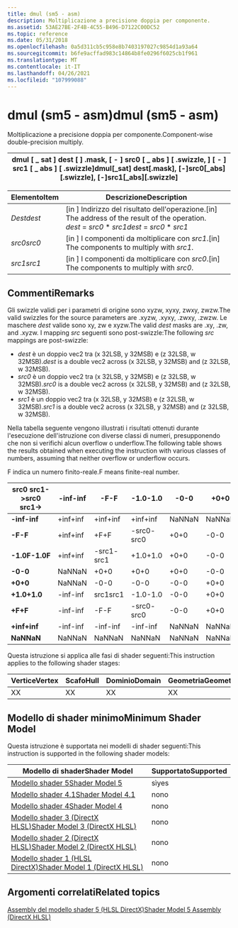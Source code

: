 ```yaml
---
title: dmul (sm5 - asm)
description: Moltiplicazione a precisione doppia per componente.
ms.assetid: 53AE27BE-2F4B-4C55-B496-D7122C00DC52
ms.topic: reference
ms.date: 05/31/2018
ms.openlocfilehash: 0a5d311cb5c958e8b7403197027c9854d1a93a64
ms.sourcegitcommit: b6fe9acffad983c14864b8fe0296f6025cb1f961
ms.translationtype: MT
ms.contentlocale: it-IT
ms.lasthandoff: 04/26/2021
ms.locfileid: "107999088"
---
```

# <a name="dmul-sm5---asm"></a><span data-ttu-id="fd678-103">dmul (sm5 - asm)</span><span class="sxs-lookup"><span data-stu-id="fd678-103">dmul (sm5 - asm)</span></span>

<span data-ttu-id="fd678-104">Moltiplicazione a precisione doppia per componente.</span><span class="sxs-lookup"><span data-stu-id="fd678-104">Component-wise double-precision multiply.</span></span>



| <span data-ttu-id="fd678-105">dmul \[ \_ sat \] dest \[ \] .mask, \[ - \] src0 \[ \_ abs \] \[ .swizzle, \] \[ - \] src1 \[ \_ abs \] \[ .swizzle\]</span><span class="sxs-lookup"><span data-stu-id="fd678-105">dmul\[\_sat\] dest\[.mask\], \[-\]src0\[\_abs\]\[.swizzle\], \[-\]src1\[\_abs\]\[.swizzle\]</span></span> |
|---------------------------------------------------------------------------------------------|



 



| <span data-ttu-id="fd678-106">Elemento</span><span class="sxs-lookup"><span data-stu-id="fd678-106">Item</span></span>                                                            | <span data-ttu-id="fd678-107">Descrizione</span><span class="sxs-lookup"><span data-stu-id="fd678-107">Description</span></span>                                                                                        |
|-----------------------------------------------------------------|----------------------------------------------------------------------------------------------------|
| <span data-ttu-id="fd678-108"><span id="dest"></span><span id="DEST"></span>*Dest*</span><span class="sxs-lookup"><span data-stu-id="fd678-108"><span id="dest"></span><span id="DEST"></span>*dest*</span></span><br/> | <span data-ttu-id="fd678-109">\[in \] Indirizzo del risultato dell'operazione.</span><span class="sxs-lookup"><span data-stu-id="fd678-109">\[in\] The address of the result of the operation.</span></span><br/> <span data-ttu-id="fd678-110">*dest*  =  *src0* \* *src1*</span><span class="sxs-lookup"><span data-stu-id="fd678-110">*dest* = *src0* \* *src1*</span></span><br/> |
| <span data-ttu-id="fd678-111"><span id="src0"></span><span id="SRC0"></span>*src0*</span><span class="sxs-lookup"><span data-stu-id="fd678-111"><span id="src0"></span><span id="SRC0"></span>*src0*</span></span><br/> | <span data-ttu-id="fd678-112">\[in \] I componenti da moltiplicare con *src1*.</span><span class="sxs-lookup"><span data-stu-id="fd678-112">\[in\] The components to multiply with *src1*.</span></span><br/>                                          |
| <span data-ttu-id="fd678-113"><span id="src1"></span><span id="SRC1"></span>*src1*</span><span class="sxs-lookup"><span data-stu-id="fd678-113"><span id="src1"></span><span id="SRC1"></span>*src1*</span></span><br/> | <span data-ttu-id="fd678-114">\[in \] I componenti da moltiplicare con *src0*.</span><span class="sxs-lookup"><span data-stu-id="fd678-114">\[in\] The components to multiply with *src0*.</span></span><br/>                                          |



 

## <a name="remarks"></a><span data-ttu-id="fd678-115">Commenti</span><span class="sxs-lookup"><span data-stu-id="fd678-115">Remarks</span></span>

<span data-ttu-id="fd678-116">Gli swizzle validi per i parametri di origine sono xyzw, xyxy, zwxy, zwzw.</span><span class="sxs-lookup"><span data-stu-id="fd678-116">The valid swizzles for the source parameters are .xyzw, .xyxy, .zwxy, .zwzw.</span></span> <span data-ttu-id="fd678-117">Le maschere *dest* valide sono xy, zw e xyzw.</span><span class="sxs-lookup"><span data-stu-id="fd678-117">The valid *dest* masks are .xy, .zw, and .xyzw.</span></span> <span data-ttu-id="fd678-118">I mapping *src* seguenti sono post-swizzle:</span><span class="sxs-lookup"><span data-stu-id="fd678-118">The following *src* mappings are post-swizzle:</span></span>

-   <span data-ttu-id="fd678-119">*dest* è un doppio vec2 tra (x 32LSB, y 32MSB) e (z 32LSB, w 32MSB).</span><span class="sxs-lookup"><span data-stu-id="fd678-119">*dest* is a double vec2 across (x 32LSB, y 32MSB) and (z 32LSB, w 32MSB).</span></span>
-   <span data-ttu-id="fd678-120">*src0* è un doppio vec2 tra (x 32LSB, y 32MSB) e (z 32LSB, w 32MSB).</span><span class="sxs-lookup"><span data-stu-id="fd678-120">*src0* is a double vec2 across (x 32LSB, y 32MSB) and (z 32LSB, w 32MSB).</span></span>
-   <span data-ttu-id="fd678-121">*src1* è un doppio vec2 tra (x 32LSB, y 32MSB) e (z 32LSB, w 32MSB).</span><span class="sxs-lookup"><span data-stu-id="fd678-121">*src1* is a double vec2 across (x 32LSB, y 32MSB) and (z 32LSB, w 32MSB).</span></span>

<span data-ttu-id="fd678-122">Nella tabella seguente vengono illustrati i risultati ottenuti durante l'esecuzione dell'istruzione con diverse classi di numeri, presupponendo che non si verifichi alcun overflow o underflow.</span><span class="sxs-lookup"><span data-stu-id="fd678-122">The following table shows the results obtained when executing the instruction with various classes of numbers, assuming that neither overflow or underflow occurs.</span></span>

<span data-ttu-id="fd678-123">F indica un numero finito-reale.</span><span class="sxs-lookup"><span data-stu-id="fd678-123">F means finite-real number.</span></span>



| <span data-ttu-id="fd678-124">**src0 src1->**</span><span class="sxs-lookup"><span data-stu-id="fd678-124">**src0 src1->**</span></span> | <span data-ttu-id="fd678-125">**-inf**</span><span class="sxs-lookup"><span data-stu-id="fd678-125">**-inf**</span></span> | <span data-ttu-id="fd678-126">**-F**</span><span class="sxs-lookup"><span data-stu-id="fd678-126">**-F**</span></span> | <span data-ttu-id="fd678-127">**-1.0**</span><span class="sxs-lookup"><span data-stu-id="fd678-127">**-1.0**</span></span> | <span data-ttu-id="fd678-128">**-0**</span><span class="sxs-lookup"><span data-stu-id="fd678-128">**-0**</span></span> | <span data-ttu-id="fd678-129">**+0**</span><span class="sxs-lookup"><span data-stu-id="fd678-129">**+0**</span></span> | <span data-ttu-id="fd678-130">**+1.0**</span><span class="sxs-lookup"><span data-stu-id="fd678-130">**+1.0**</span></span> | <span data-ttu-id="fd678-131">**+F**</span><span class="sxs-lookup"><span data-stu-id="fd678-131">**+F**</span></span> | <span data-ttu-id="fd678-132">**+inf**</span><span class="sxs-lookup"><span data-stu-id="fd678-132">**+inf**</span></span> | <span data-ttu-id="fd678-133">**NaN**</span><span class="sxs-lookup"><span data-stu-id="fd678-133">**NaN**</span></span> |
|--------------------|----------|--------|----------|--------|--------|----------|--------|----------|---------|
| <span data-ttu-id="fd678-134">**-inf**</span><span class="sxs-lookup"><span data-stu-id="fd678-134">**-inf**</span></span>           | <span data-ttu-id="fd678-135">+inf</span><span class="sxs-lookup"><span data-stu-id="fd678-135">+inf</span></span>     | <span data-ttu-id="fd678-136">+inf</span><span class="sxs-lookup"><span data-stu-id="fd678-136">+inf</span></span>   | <span data-ttu-id="fd678-137">+inf</span><span class="sxs-lookup"><span data-stu-id="fd678-137">+inf</span></span>     | <span data-ttu-id="fd678-138">NaN</span><span class="sxs-lookup"><span data-stu-id="fd678-138">NaN</span></span>    | <span data-ttu-id="fd678-139">NaN</span><span class="sxs-lookup"><span data-stu-id="fd678-139">NaN</span></span>    | <span data-ttu-id="fd678-140">-inf</span><span class="sxs-lookup"><span data-stu-id="fd678-140">-inf</span></span>     | <span data-ttu-id="fd678-141">-inf</span><span class="sxs-lookup"><span data-stu-id="fd678-141">-inf</span></span>   | <span data-ttu-id="fd678-142">-inf</span><span class="sxs-lookup"><span data-stu-id="fd678-142">-inf</span></span>     | <span data-ttu-id="fd678-143">NaN</span><span class="sxs-lookup"><span data-stu-id="fd678-143">NaN</span></span>     |
| <span data-ttu-id="fd678-144">**-F**</span><span class="sxs-lookup"><span data-stu-id="fd678-144">**-F**</span></span>             | <span data-ttu-id="fd678-145">+inf</span><span class="sxs-lookup"><span data-stu-id="fd678-145">+inf</span></span>     | <span data-ttu-id="fd678-146">+F</span><span class="sxs-lookup"><span data-stu-id="fd678-146">+F</span></span>     | <span data-ttu-id="fd678-147">-src0</span><span class="sxs-lookup"><span data-stu-id="fd678-147">-src0</span></span>    | <span data-ttu-id="fd678-148">+0</span><span class="sxs-lookup"><span data-stu-id="fd678-148">+0</span></span>     | <span data-ttu-id="fd678-149">-0</span><span class="sxs-lookup"><span data-stu-id="fd678-149">-0</span></span>     | <span data-ttu-id="fd678-150">src0</span><span class="sxs-lookup"><span data-stu-id="fd678-150">src0</span></span>     | <span data-ttu-id="fd678-151">-F</span><span class="sxs-lookup"><span data-stu-id="fd678-151">-F</span></span>     | <span data-ttu-id="fd678-152">-inf</span><span class="sxs-lookup"><span data-stu-id="fd678-152">-inf</span></span>     | <span data-ttu-id="fd678-153">NaN</span><span class="sxs-lookup"><span data-stu-id="fd678-153">NaN</span></span>     |
| <span data-ttu-id="fd678-154">**-1.0F**</span><span class="sxs-lookup"><span data-stu-id="fd678-154">**-1.0F**</span></span>          | <span data-ttu-id="fd678-155">+inf</span><span class="sxs-lookup"><span data-stu-id="fd678-155">+inf</span></span>     | <span data-ttu-id="fd678-156">-src1</span><span class="sxs-lookup"><span data-stu-id="fd678-156">-src1</span></span>  | <span data-ttu-id="fd678-157">+1.0</span><span class="sxs-lookup"><span data-stu-id="fd678-157">+1.0</span></span>     | <span data-ttu-id="fd678-158">+0</span><span class="sxs-lookup"><span data-stu-id="fd678-158">+0</span></span>     | <span data-ttu-id="fd678-159">-0</span><span class="sxs-lookup"><span data-stu-id="fd678-159">-0</span></span>     | <span data-ttu-id="fd678-160">-1.0</span><span class="sxs-lookup"><span data-stu-id="fd678-160">-1.0</span></span>     | <span data-ttu-id="fd678-161">-src1</span><span class="sxs-lookup"><span data-stu-id="fd678-161">-src1</span></span>  | <span data-ttu-id="fd678-162">-inf</span><span class="sxs-lookup"><span data-stu-id="fd678-162">-inf</span></span>     | <span data-ttu-id="fd678-163">NaN</span><span class="sxs-lookup"><span data-stu-id="fd678-163">NaN</span></span>     |
| <span data-ttu-id="fd678-164">**-0**</span><span class="sxs-lookup"><span data-stu-id="fd678-164">**-0**</span></span>             | <span data-ttu-id="fd678-165">NaN</span><span class="sxs-lookup"><span data-stu-id="fd678-165">NaN</span></span>      | <span data-ttu-id="fd678-166">+0</span><span class="sxs-lookup"><span data-stu-id="fd678-166">+0</span></span>     | <span data-ttu-id="fd678-167">+0</span><span class="sxs-lookup"><span data-stu-id="fd678-167">+0</span></span>       | <span data-ttu-id="fd678-168">+0</span><span class="sxs-lookup"><span data-stu-id="fd678-168">+0</span></span>     | <span data-ttu-id="fd678-169">-0</span><span class="sxs-lookup"><span data-stu-id="fd678-169">-0</span></span>     | <span data-ttu-id="fd678-170">-0</span><span class="sxs-lookup"><span data-stu-id="fd678-170">-0</span></span>       | <span data-ttu-id="fd678-171">-0</span><span class="sxs-lookup"><span data-stu-id="fd678-171">-0</span></span>     | <span data-ttu-id="fd678-172">NaN</span><span class="sxs-lookup"><span data-stu-id="fd678-172">NaN</span></span>      | <span data-ttu-id="fd678-173">NaN</span><span class="sxs-lookup"><span data-stu-id="fd678-173">NaN</span></span>     |
| <span data-ttu-id="fd678-174">**+0**</span><span class="sxs-lookup"><span data-stu-id="fd678-174">**+0**</span></span>             | <span data-ttu-id="fd678-175">NaN</span><span class="sxs-lookup"><span data-stu-id="fd678-175">NaN</span></span>      | <span data-ttu-id="fd678-176">-0</span><span class="sxs-lookup"><span data-stu-id="fd678-176">-0</span></span>     | <span data-ttu-id="fd678-177">-0</span><span class="sxs-lookup"><span data-stu-id="fd678-177">-0</span></span>       | <span data-ttu-id="fd678-178">-0</span><span class="sxs-lookup"><span data-stu-id="fd678-178">-0</span></span>     | <span data-ttu-id="fd678-179">+0</span><span class="sxs-lookup"><span data-stu-id="fd678-179">+0</span></span>     | <span data-ttu-id="fd678-180">+0</span><span class="sxs-lookup"><span data-stu-id="fd678-180">+0</span></span>       | <span data-ttu-id="fd678-181">+0</span><span class="sxs-lookup"><span data-stu-id="fd678-181">+0</span></span>     | <span data-ttu-id="fd678-182">NaN</span><span class="sxs-lookup"><span data-stu-id="fd678-182">NaN</span></span>      | <span data-ttu-id="fd678-183">NaN</span><span class="sxs-lookup"><span data-stu-id="fd678-183">NaN</span></span>     |
| <span data-ttu-id="fd678-184">**+1.0**</span><span class="sxs-lookup"><span data-stu-id="fd678-184">**+1.0**</span></span>           | <span data-ttu-id="fd678-185">-inf</span><span class="sxs-lookup"><span data-stu-id="fd678-185">-inf</span></span>     | <span data-ttu-id="fd678-186">src1</span><span class="sxs-lookup"><span data-stu-id="fd678-186">src1</span></span>   | <span data-ttu-id="fd678-187">-1.0</span><span class="sxs-lookup"><span data-stu-id="fd678-187">-1.0</span></span>     | <span data-ttu-id="fd678-188">-0</span><span class="sxs-lookup"><span data-stu-id="fd678-188">-0</span></span>     | <span data-ttu-id="fd678-189">+0</span><span class="sxs-lookup"><span data-stu-id="fd678-189">+0</span></span>     | <span data-ttu-id="fd678-190">+1</span><span class="sxs-lookup"><span data-stu-id="fd678-190">+1</span></span>       | <span data-ttu-id="fd678-191">src1</span><span class="sxs-lookup"><span data-stu-id="fd678-191">src1</span></span>   | <span data-ttu-id="fd678-192">+inf</span><span class="sxs-lookup"><span data-stu-id="fd678-192">+inf</span></span>     | <span data-ttu-id="fd678-193">NaN</span><span class="sxs-lookup"><span data-stu-id="fd678-193">NaN</span></span>     |
| <span data-ttu-id="fd678-194">**+F**</span><span class="sxs-lookup"><span data-stu-id="fd678-194">**+F**</span></span>             | <span data-ttu-id="fd678-195">-inf</span><span class="sxs-lookup"><span data-stu-id="fd678-195">-inf</span></span>     | <span data-ttu-id="fd678-196">-F</span><span class="sxs-lookup"><span data-stu-id="fd678-196">-F</span></span>     | <span data-ttu-id="fd678-197">-src0</span><span class="sxs-lookup"><span data-stu-id="fd678-197">-src0</span></span>    | <span data-ttu-id="fd678-198">-0</span><span class="sxs-lookup"><span data-stu-id="fd678-198">-0</span></span>     | <span data-ttu-id="fd678-199">+0</span><span class="sxs-lookup"><span data-stu-id="fd678-199">+0</span></span>     | <span data-ttu-id="fd678-200">src0</span><span class="sxs-lookup"><span data-stu-id="fd678-200">src0</span></span>     | <span data-ttu-id="fd678-201">+F</span><span class="sxs-lookup"><span data-stu-id="fd678-201">+F</span></span>     | <span data-ttu-id="fd678-202">+inf</span><span class="sxs-lookup"><span data-stu-id="fd678-202">+inf</span></span>     | <span data-ttu-id="fd678-203">NaN</span><span class="sxs-lookup"><span data-stu-id="fd678-203">NaN</span></span>     |
| <span data-ttu-id="fd678-204">**+inf**</span><span class="sxs-lookup"><span data-stu-id="fd678-204">**+inf**</span></span>           | <span data-ttu-id="fd678-205">-inf</span><span class="sxs-lookup"><span data-stu-id="fd678-205">-inf</span></span>     | <span data-ttu-id="fd678-206">-inf</span><span class="sxs-lookup"><span data-stu-id="fd678-206">-inf</span></span>   | <span data-ttu-id="fd678-207">-inf</span><span class="sxs-lookup"><span data-stu-id="fd678-207">-inf</span></span>     | <span data-ttu-id="fd678-208">NaN</span><span class="sxs-lookup"><span data-stu-id="fd678-208">NaN</span></span>    | <span data-ttu-id="fd678-209">NaN</span><span class="sxs-lookup"><span data-stu-id="fd678-209">NaN</span></span>    | <span data-ttu-id="fd678-210">+inf</span><span class="sxs-lookup"><span data-stu-id="fd678-210">+inf</span></span>     | <span data-ttu-id="fd678-211">+inf</span><span class="sxs-lookup"><span data-stu-id="fd678-211">+inf</span></span>   | <span data-ttu-id="fd678-212">+inf</span><span class="sxs-lookup"><span data-stu-id="fd678-212">+inf</span></span>     | <span data-ttu-id="fd678-213">NaN</span><span class="sxs-lookup"><span data-stu-id="fd678-213">NaN</span></span>     |
| <span data-ttu-id="fd678-214">**NaN**</span><span class="sxs-lookup"><span data-stu-id="fd678-214">**NaN**</span></span>            | <span data-ttu-id="fd678-215">NaN</span><span class="sxs-lookup"><span data-stu-id="fd678-215">NaN</span></span>      | <span data-ttu-id="fd678-216">NaN</span><span class="sxs-lookup"><span data-stu-id="fd678-216">NaN</span></span>    | <span data-ttu-id="fd678-217">NaN</span><span class="sxs-lookup"><span data-stu-id="fd678-217">NaN</span></span>      | <span data-ttu-id="fd678-218">NaN</span><span class="sxs-lookup"><span data-stu-id="fd678-218">NaN</span></span>    | <span data-ttu-id="fd678-219">NaN</span><span class="sxs-lookup"><span data-stu-id="fd678-219">NaN</span></span>    | <span data-ttu-id="fd678-220">NaN</span><span class="sxs-lookup"><span data-stu-id="fd678-220">NaN</span></span>      | <span data-ttu-id="fd678-221">NaN</span><span class="sxs-lookup"><span data-stu-id="fd678-221">NaN</span></span>    | <span data-ttu-id="fd678-222">NaN</span><span class="sxs-lookup"><span data-stu-id="fd678-222">NaN</span></span>      | <span data-ttu-id="fd678-223">NaN</span><span class="sxs-lookup"><span data-stu-id="fd678-223">NaN</span></span>     |



 

<span data-ttu-id="fd678-224">Questa istruzione si applica alle fasi di shader seguenti:</span><span class="sxs-lookup"><span data-stu-id="fd678-224">This instruction applies to the following shader stages:</span></span>



| <span data-ttu-id="fd678-225">Vertice</span><span class="sxs-lookup"><span data-stu-id="fd678-225">Vertex</span></span> | <span data-ttu-id="fd678-226">Scafo</span><span class="sxs-lookup"><span data-stu-id="fd678-226">Hull</span></span> | <span data-ttu-id="fd678-227">Dominio</span><span class="sxs-lookup"><span data-stu-id="fd678-227">Domain</span></span> | <span data-ttu-id="fd678-228">Geometria</span><span class="sxs-lookup"><span data-stu-id="fd678-228">Geometry</span></span> | <span data-ttu-id="fd678-229">Pixel</span><span class="sxs-lookup"><span data-stu-id="fd678-229">Pixel</span></span> | <span data-ttu-id="fd678-230">Calcolo</span><span class="sxs-lookup"><span data-stu-id="fd678-230">Compute</span></span> |
|--------|------|--------|----------|-------|---------|
| <span data-ttu-id="fd678-231">X</span><span class="sxs-lookup"><span data-stu-id="fd678-231">X</span></span>      | <span data-ttu-id="fd678-232">X</span><span class="sxs-lookup"><span data-stu-id="fd678-232">X</span></span>    | <span data-ttu-id="fd678-233">X</span><span class="sxs-lookup"><span data-stu-id="fd678-233">X</span></span>      | <span data-ttu-id="fd678-234">X</span><span class="sxs-lookup"><span data-stu-id="fd678-234">X</span></span>        | <span data-ttu-id="fd678-235">X</span><span class="sxs-lookup"><span data-stu-id="fd678-235">X</span></span>     | <span data-ttu-id="fd678-236">X</span><span class="sxs-lookup"><span data-stu-id="fd678-236">X</span></span>       |



 

## <a name="minimum-shader-model"></a><span data-ttu-id="fd678-237">Modello di shader minimo</span><span class="sxs-lookup"><span data-stu-id="fd678-237">Minimum Shader Model</span></span>

<span data-ttu-id="fd678-238">Questa istruzione è supportata nei modelli di shader seguenti:</span><span class="sxs-lookup"><span data-stu-id="fd678-238">This instruction is supported in the following shader models:</span></span>



| <span data-ttu-id="fd678-239">Modello di shader</span><span class="sxs-lookup"><span data-stu-id="fd678-239">Shader Model</span></span>                                              | <span data-ttu-id="fd678-240">Supportato</span><span class="sxs-lookup"><span data-stu-id="fd678-240">Supported</span></span> |
|-----------------------------------------------------------|-----------|
| [<span data-ttu-id="fd678-241">Modello shader 5</span><span class="sxs-lookup"><span data-stu-id="fd678-241">Shader Model 5</span></span>](d3d11-graphics-reference-sm5.md)        | <span data-ttu-id="fd678-242">sì</span><span class="sxs-lookup"><span data-stu-id="fd678-242">yes</span></span>       |
| [<span data-ttu-id="fd678-243">Modello shader 4.1</span><span class="sxs-lookup"><span data-stu-id="fd678-243">Shader Model 4.1</span></span>](dx-graphics-hlsl-sm4.md)              | <span data-ttu-id="fd678-244">no</span><span class="sxs-lookup"><span data-stu-id="fd678-244">no</span></span>        |
| [<span data-ttu-id="fd678-245">Modello shader 4</span><span class="sxs-lookup"><span data-stu-id="fd678-245">Shader Model 4</span></span>](dx-graphics-hlsl-sm4.md)                | <span data-ttu-id="fd678-246">no</span><span class="sxs-lookup"><span data-stu-id="fd678-246">no</span></span>        |
| [<span data-ttu-id="fd678-247">Modello shader 3 (DirectX HLSL)</span><span class="sxs-lookup"><span data-stu-id="fd678-247">Shader Model 3 (DirectX HLSL)</span></span>](dx-graphics-hlsl-sm3.md) | <span data-ttu-id="fd678-248">no</span><span class="sxs-lookup"><span data-stu-id="fd678-248">no</span></span>        |
| [<span data-ttu-id="fd678-249">Modello shader 2 (DirectX HLSL)</span><span class="sxs-lookup"><span data-stu-id="fd678-249">Shader Model 2 (DirectX HLSL)</span></span>](dx-graphics-hlsl-sm2.md) | <span data-ttu-id="fd678-250">no</span><span class="sxs-lookup"><span data-stu-id="fd678-250">no</span></span>        |
| [<span data-ttu-id="fd678-251">Modello shader 1 (HLSL DirectX)</span><span class="sxs-lookup"><span data-stu-id="fd678-251">Shader Model 1 (DirectX HLSL)</span></span>](dx-graphics-hlsl-sm1.md) | <span data-ttu-id="fd678-252">no</span><span class="sxs-lookup"><span data-stu-id="fd678-252">no</span></span>        |



 

## <a name="related-topics"></a><span data-ttu-id="fd678-253">Argomenti correlati</span><span class="sxs-lookup"><span data-stu-id="fd678-253">Related topics</span></span>

<dl> <dt>

[<span data-ttu-id="fd678-254">Assembly del modello shader 5 (HLSL DirectX)</span><span class="sxs-lookup"><span data-stu-id="fd678-254">Shader Model 5 Assembly (DirectX HLSL)</span></span>](shader-model-5-assembly--directx-hlsl-.md)
</dt> </dl>

 

 





